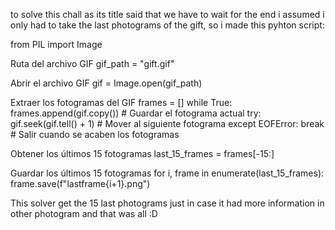 to solve this chall as its title said that we have to wait for the end i assumed i only had to take the last photograms of the gift,
so i made this pyhton script:

from PIL import Image

Ruta del archivo GIF
gif_path = "gift.gif"

Abrir el archivo GIF
gif = Image.open(gif_path)

Extraer los fotogramas del GIF
frames = []
while True:
    frames.append(gif.copy())  # Guardar el fotograma actual
    try:
        gif.seek(gif.tell() + 1)  # Mover al siguiente fotograma
    except EOFError:
        break  # Salir cuando se acaben los fotogramas

Obtener los últimos 15 fotogramas
last_15_frames = frames[-15:]

Guardar los últimos 15 fotogramas
for i, frame in enumerate(last_15_frames):
    frame.save(f"lastframe{i+1}.png")


This solver get the 15 last photograms just in case it had more information in other photogram and that was all :D
